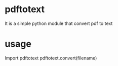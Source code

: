 # pdftotext
It is a simple python module that convert pdf to text
# usage
Import pdftotext
pdftotext.convert(filename)
